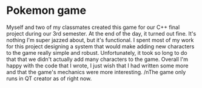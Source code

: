 # Pokemon game
Myself and two of my classmates created this game for our C++ final project during our 3rd semester. At the end of the day, it turned out fine. It's nothing I'm super jazzed about, but it's functional.
I spent most of my work for this project designing a system that would make adding new characters to the game really simple and robust. 
Unfortunately, it took so long to do that that we didn't actually add many characters to the game.
Overall I'm happy with the code that I wrote, I just wish that I had written some more and that the game's mechanics were more interesting.
/nThe game only runs in QT creator as of right now.
